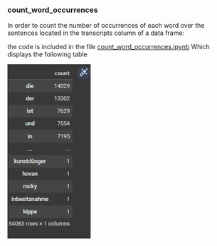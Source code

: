 ### count_word_occurrences
In order to count the number of occurrences of each word over the sentences located in the transcripts column of a data frame:

the code is included in the file [count_word_occurrences.ipynb](https://github.com/MohamedMesto/ASR-Accent-Analysis-De/blob/main/Word_and_utternace/count_word_occurrences.ipynb)
Which displays the following table

![](count_number_of_occurrences_of_each_word.png)
